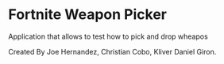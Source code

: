 # Fortnite Weapon Picker

Application that allows to test how to pick and drop wheapos

Created By
Joe Hernandez,
Christian Cobo,
Kliver Daniel Giron.
